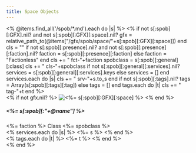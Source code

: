```yaml
---
title: Space Objects
---
```

<div class="row row-cols-1 row-cols-md-5 g-4">
<% @items.find_all('/spob/*.md').each do |s| %> <!--*-->
<%
    if not s[:spob][:GFX].nil? and not s[:spob][:GFX][:space].nil?
        gfx = relative_path_to(@items["/gfx/spob/space/"+s[:spob][:GFX][:space]])
    end
    cls = ""
    if not s[:spob][:presence].nil? and not s[:spob][:presence][:faction].nil?
        faction = s[:spob][:presence][:faction]
    else
        faction = "Factionless"
    end
    cls += " fct-"+faction
    spobclass = s[:spob][:general][:class]
    cls += " cls-"+spobclass
    if not s[:spob][:general][:services].nil?
        services = s[:spob][:general][:services].keys
    else
        services = []
    end
    services.each do |s|
        cls += " srv-"+s.to_s
    end
    if not s[:spob][:tags].nil?
        tags = Array(s[:spob][:tags][:tag])
    else
        tags = []
    end
    tags.each do |t|
        cls += " tag-"+t
    end
%>
 <div class="col">
  <div class="card <%= cls %>">
   <% if not gfx.nil? %>
   <img src="<%= gfx %>" class="card-img-top" alt="<%= s[:spob][:GFX][:space] %>">
   <% end %>
   <div class="card-body">
    <h5 class="card-title"><%= s[:spob][:"+@name"] %></h5>
    <div class="card-text">
     <div>
      <span class="badge rounded-pill text-bg-primary"><%= faction %></span>
      <span class="badge rounded-pill text-bg-primary">Class <%= spobclass %></span>
     </div>
     <div>
     <% services.each do |s| %>
      <span class="badge rounded-pill text-bg-secondary"><%= s %></span>
     <% end %>
     </div>
     <div>
     <% tags.each do |t| %>
      <span class="badge rounded-pill text-bg-info"><%= t %></span>
     <% end %>
     </div>
    </div>
   </div>
  </div>
 </div>
<% end %>
</div>

